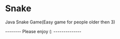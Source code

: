 # Snake
Java Snake Game(Easy game for people older then 3)

-------- Please enjoy (: --------------
